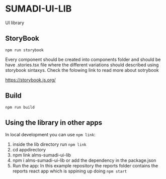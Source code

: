 # SUMADI-UI-LIB

UI library

## StoryBook

```
npm run storybook
```

Every component should be created into components folder and should be have <component>.stories.tsx file
where the different variations should described using storybook sintaxys. Check the folowing link to read more about sotrybook

https://storybook.js.org/

## Build

```
npm run build
```

## Using the library in other apps

In local development you can use `npm link`:
  1. inside the lib directory run `npm link`
  2. cd appdirectory
  3. npm link alms-sumadi-ui-lib
  4. npm i alms-sumadi-ui-lib or add the dependency in the package.json
  5. Run the app: In this example repository the reports folder contains the reports react app which is sppining up doing `npm start`





